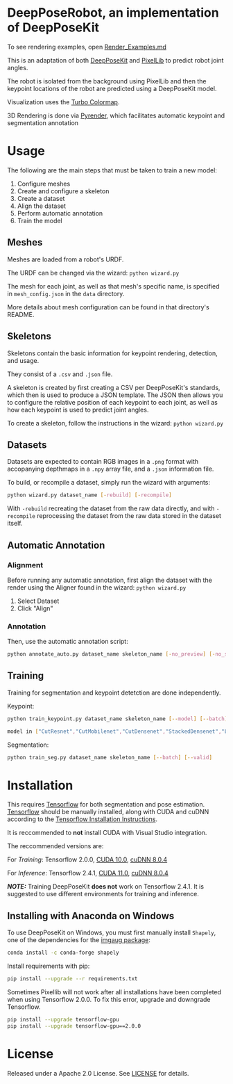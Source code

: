 # DeepPoseRobot, an implementation of DeepPoseKit

To see rendering examples, open [Render_Examples.md](https://github.com/AdamExley/DeepPoseRobot/blob/main/Render_Examples.md)

This is an adaptation of both [DeepPoseKit](https://deepposekit.org) and [PixelLib](https://github.com/ayoolaolafenwa/PixelLib) to predict robot joint angles.

The robot is isolated from the background using PixelLib and then the keypoint locations of the robot are predicted using a DeepPoseKit model.

Visualization uses the [Turbo Colormap](https://ai.googleblog.com/2019/08/turbo-improved-rainbow-colormap-for.html).

3D Rendering is done via [Pyrender](https://github.com/mmatl/pyrender), which facilitates automatic keypoint and segmentation annotation

# Usage

The following are the main steps that must be taken to train a new model:
1. Configure meshes
2. Create and configure a skeleton
3. Create a dataset
4. Align the dataset
5. Perform automatic annotation
6. Train the model

## Meshes

Meshes are loaded from a robot's URDF.

The URDF can be changed via the wizard: ```python wizard.py```

The mesh for each joint, as well as that mesh's specific name, is specified in ```mesh_config.json``` in the ```data``` directory.

More details about mesh configuration can be found in that directory's README.

## Skeletons

Skeletons contain the basic information for keypoint rendering, detection, and usage.

They consist of a ```.csv``` and ```.json``` file.

A skeleton is created by first creating a CSV per DeepPoseKit's standards, which then is used to produce a JSON template. The JSON then allows you to configure the relative position of each keypoint to each joint, as well as how each keypoint is used to predict joint angles.

To create a skeleton, follow the instructions in the wizard: ```python wizard.py```

## Datasets

Datasets are expected to contain RGB images in a ```.png``` format with accopanying depthmaps in a ```.npy``` array file, and a ```.json``` information file.

To build, or recompile a dataset, simply run the wizard with arguments:
```bash
python wizard.py dataset_name [-rebuild] [-recompile]
```
With ```-rebuild``` recreating the dataset from the raw data directly, and with ```-recompile``` reprocessing the dataset from the raw data stored in the dataset itself.

## Automatic Annotation

### Alignment

Before running any automatic annotation, first align the dataset with the render using the Aligner found in the wizard: ```python wizard.py```

1. Select Dataset
2. Click "Align"

### Annotation

Then, use the automatic annotation script:

```bash
python annotate_auto.py dataset_name skeleton_name [-no_preview] [-no_seg] [-no_key]
```

## Training

Training for segmentation and keypoint detetction are done independently.

Keypoint:
```bash
python train_keypoint.py dataset_name skeleton_name [--model] [--batch] [--valid]

model in ["CutResnet","CutMobilenet","CutDensenet","StackedDensenet","LEAP","StackedHourglass"]
```

Segmentation:
```bash
python train_seg.py dataset_name skeleton_name [--batch] [--valid]
```

# Installation

This requires [Tensorflow](https://github.com/tensorflow/tensorflow) for both segmentation and pose estimation. [Tensorflow](https://github.com/tensorflow/tensorflow) should be manually installed, along with CUDA and cuDNN according to the [Tensorflow Installation Instructions](https://www.tensorflow.org/install).

It is reccommended to **not** install CUDA with Visual Studio integration.

The reccommended versions are:

For *Training*: Tensorflow 2.0.0, [CUDA 10.0](https://developer.nvidia.com/cuda-10.0-download-archive), [cuDNN 8.0.4](https://developer.nvidia.com/rdp/cudnn-archive)

For *Inference*: Tensorflow 2.4.1, [CUDA 11.0](https://developer.nvidia.com/cuda-11.0-download-archive), [cuDNN 8.0.4](https://developer.nvidia.com/rdp/cudnn-archive)

***NOTE:*** Training DeepPoseKit **does not** work on Tensorflow 2.4.1. It is suggested to use different environments for training and inference.

## Installing with Anaconda on Windows

To use DeepPoseKit on Windows, you must first manually install `Shapely`, one of the dependencies for the [imgaug package](https://github.com/aleju/imgaug):
```bash
conda install -c conda-forge shapely
```

Install requirements with pip:
```bash
pip install --upgrade --r requirements.txt
```

Sometimes Pixellib will not work after all installations have been completed when using Tensorflow 2.0.0. To fix this error, upgrade and downgrade Tensorflow.

```bash
pip install --upgrade tensorflow-gpu
pip install --upgrade tensorflow-gpu==2.0.0
```

# License

Released under a Apache 2.0 License. See [LICENSE](https://github.com/jgraving/deepposekit/blob/master/LICENSE) for details.
